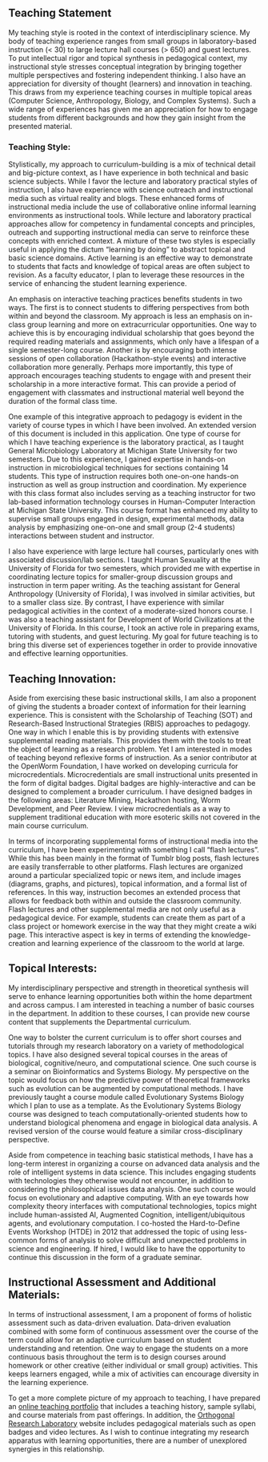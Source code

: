 ## Teaching Statement

My teaching style is rooted in the context of interdisciplinary science. My body of teaching experience ranges from small groups in laboratory-based instruction (< 30) to large lecture hall courses (> 650) and guest lectures. To put intellectual rigor and topical synthesis in pedagogical context, my instructional style stresses conceptual integration by bringing together multiple perspectives and fostering independent thinking. I also have an appreciation for diversity of thought (learners) and innovation in teaching. This draws from my experience teaching courses in multiple topical areas (Computer Science, Anthropology, Biology, and Complex Systems). Such a wide range of experiences has given me an appreciation for how to engage students from different backgrounds and how they gain insight from the presented material. 

### Teaching Style:<br>
Stylistically, my approach to curriculum-building is a mix of technical detail and big-picture context, as I have experience in both technical and basic science subjects. While I favor the lecture and laboratory practical styles of instruction, I also have experience with science outreach and instructional media such as virtual reality and blogs. These enhanced forms of instructional media include the use of collaborative online informal learning environments as instructional tools. While lecture and laboratory practical approaches allow for competency in fundamental concepts and principles, outreach and supporting instructional media can serve to reinforce these concepts with enriched context. A mixture of these two styles is especially useful in applying the dictum “learning by doing” to abstract topical and basic science domains. Active learning is an effective way to demonstrate to students that facts and knowledge of topical areas are often subject to revision.  As a faculty educator, I plan to leverage these resources in the service of enhancing the student learning experience. 

An emphasis on interactive teaching practices benefits students in two ways. The first is to connect students to differing perspectives from both within and beyond the classroom. My approach is less an emphasis on in-class group learning and more on extracurricular opportunities. One way to achieve this is by encouraging individual scholarship that goes beyond the required reading materials and assignments, which only have a lifespan of a single semester-long course. Another is by encouraging both intense sessions of open collaboration (Hackathon-style events) and interactive collaboration more generally. Perhaps more importantly, this type of approach encourages teaching students to engage with and present their scholarship in a more interactive format. This can provide a period of engagement with classmates and instructional material well beyond the duration of the formal class time. 

One example of this integrative approach to pedagogy is evident in the variety of course types in which I have been involved. An extended version of this document is included in this application. One type of course for which I have teaching experience is the laboratory practical, as I taught General Microbiology Laboratory at Michigan State University for two semesters. Due to this experience, I gained expertise in hands-on instruction in microbiological techniques for sections containing 14 students. This type of instruction requires both one-on-one hands-on instruction as well as group instruction and coordination. My experience with this class format also includes serving as a teaching instructor for two lab-based information technology courses in Human-Computer Interaction at Michigan State University. This course format has enhanced my ability to supervise small groups engaged in design, experimental methods, data analysis by emphasizing one-on-one and small group (2-4 students) interactions between student and instructor.

I also have experience with large lecture hall courses, particularly ones with associated discussion/lab sections. I taught Human Sexuality at the University of Florida for two semesters, which provided me with expertise in coordinating lecture topics for smaller-group discussion groups and instruction in term paper writing. As the teaching assistant for General Anthropology (University of Florida), I was involved in similar activities, but to a smaller class size. By contrast, I have experience with similar pedagogical activities in the context of a moderate-sized honors course. I was also a teaching assistant for Development of World Civilizations at the University of Florida. In this course, I took an active role in preparing exams, tutoring with students, and guest lecturing. My goal for future teaching is to bring this diverse set of experiences together in order to provide innovative and effective learning opportunities.

## Teaching Innovation:<br>
Aside from exercising these basic instructional skills, I am also a proponent of giving the students a broader context of information for their learning experience. This is consistent with the Scholarship of Teaching (SOT) and Research-Based Instructional Strategies (RBIS) approaches to pedagogy. One way in which I enable this is by providing students with extensive supplemental reading materials. This provides them with the tools to treat the object of learning as a research problem. Yet I am interested in modes of teaching beyond reflexive forms of instruction. As a senior contributor at the OpenWorm Foundation, I have worked on developing curricula for microcredentials. Microcredentials are small instructional units presented in the form of digital badges. Digital badges are highly-interactive and can be designed to complement a broader curriculum. I have designed badges in the following areas: Literature Mining, Hackathon hosting, Worm Development, and Peer Review. I view microcredentials as a way to supplement traditional education with more esoteric skills not covered in the main course curriculum.

In terms of incorporating supplemental forms of instructional media into the curriculum, I have been experimenting with something I call “flash lectures”. While this has been mainly in the format of Tumblr blog posts, flash lectures are easily transferrable to other platforms. Flash lectures are organized around a particular specialized topic or news item, and include images (diagrams, graphs, and pictures), topical information, and a formal list of references. In this way, instruction becomes an extended process that allows for feedback both within and outside the classroom community. Flash lectures and other supplemental media are not only useful as a pedagogical device. For example, students can create them as part of a class project or homework exercise in the way that they might create a wiki page. This interactive aspect is key in terms of extending the knowledge-creation and learning experience of the classroom to the world at large.

## Topical Interests:<br>
My interdisciplinary perspective and strength in theoretical synthesis will serve to enhance learning opportunities both within the home department and across campus. I am interested in teaching a number of basic courses in the department. In addition to these courses, I can provide new course content that supplements the Departmental curriculum. 

One way to bolster the current curriculum is to offer short courses and tutorials through my research laboratory on a variety of methodological topics. I have also designed several topical courses in the areas of biological, cognitive/neuro, and computational science. One such course is a seminar on Bioinformatics and Systems Biology. My perspective on the topic would focus on how the predictive power of theoretical frameworks such as evolution can be augmented by computational methods. I have previously taught a course module called Evolutionary Systems Biology which I plan to use as a template. As the Evolutionary Systems Biology course was designed to teach computationally-oriented students how to understand biological phenomena and engage in biological data analysis. A revised version of the course would feature a similar cross-disciplinary perspective.

Aside from competence in teaching basic statistical methods, I have has a long-term interest in organizing a course on advanced data analysis and the role of intelligent systems in data science. This includes engaging students with technologies they otherwise would not encounter, in addition to considering the philosophical issues data analysis. One such course would focus on evolutionary and adaptive computing. With an eye towards how complexity theory interfaces with computational technologies, topics might include human-assisted AI, Augmented Cognition, intelligent/ubiquitous agents, and evolutionary computation. I co-hosted the Hard-to-Define Events Workshop (HTDE) in 2012 that addressed the topic of using less-common forms of analysis to solve difficult and unexpected problems in science and engineering. If hired, I would like to have the opportunity to continue this discussion in the form of a graduate seminar.

## Instructional Assessment and Additional Materials:<br>
In terms of instructional assessment, I am a proponent of forms of holistic assessment such as data-driven evaluation. Data-driven evaluation combined with some form of continuous assessment over the course of the term could allow for an adaptive curriculum based on student understanding and retention. One way to engage the students on a more continuous basis throughout the term is to design courses around homework or other creative (either individual or small group) activities. This keeps learners engaged, while a mix of activities can encourage diversity in the learning experience. 

To get a more complete picture of my approach to teaching, I have prepared an [online teaching portfolio](https://independent.academia.edu/BradlyAlicea) that includes a teaching history, sample syllabi, and course materials from past offerings. In addition, the [Orthogonal Research Laboratory](https://orthogonal-research.weebly.com/) website includes pedagogical materials such as open badges and video lectures. As I wish to continue integrating my research apparatus with learning opportunities, there are a number of unexplored synergies in this relationship.

